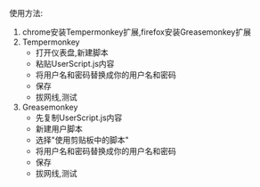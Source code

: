 使用方法:
1. chrome安装Tempermonkey扩展,firefox安装Greasemonkey扩展
2. Tempermonkey
    + 打开仪表盘,新建脚本
    + 粘贴UserScript.js内容
    + 将用户名和密码替换成你的用户名和密码
    + 保存
    + 拔网线,测试
3. Greasemonkey
    + 先复制UserScript.js内容
    + 新建用户脚本
    + 选择"使用剪贴板中的脚本"
    + 将用户名和密码替换成你的用户名和密码
    + 保存
    + 拔网线,测试

